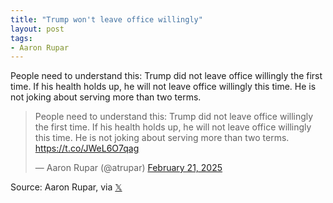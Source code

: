 ```yaml
---
title: "Trump won't leave office willingly"
layout: post
tags:
- Aaron Rupar
---
```


People need to understand this: Trump did not leave office willingly the first time. If his health holds up, he will not leave office willingly this time. He is not joking about serving more than two terms. 

<blockquote class="twitter-tweet"><p lang="en" dir="ltr">People need to understand this: Trump did not leave office willingly the first time. If his health holds up, he will not leave office willingly this time. He is not joking about serving more than two terms. <a href="https://t.co/JWeL6O7qag">https://t.co/JWeL6O7qag</a></p>&mdash; Aaron Rupar (@atrupar) <a href="https://twitter.com/atrupar/status/1892743418033397918?ref_src=twsrc%5Etfw">February 21, 2025</a></blockquote> <script async src="https://platform.twitter.com/widgets.js" charset="utf-8"></script>

Source: Aaron Rupar, via [𝕏](https://x.com)
